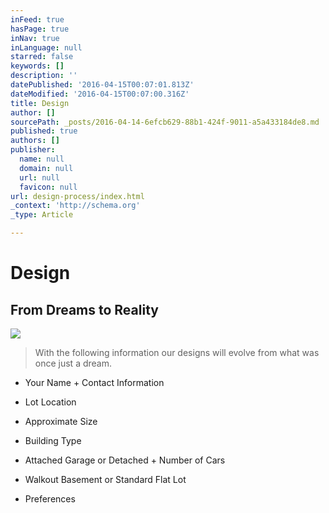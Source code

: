 ```yaml
---
inFeed: true
hasPage: true
inNav: true
inLanguage: null
starred: false
keywords: []
description: ''
datePublished: '2016-04-15T00:07:01.813Z'
dateModified: '2016-04-15T00:07:00.316Z'
title: Design
author: []
sourcePath: _posts/2016-04-14-6efcb629-88b1-424f-9011-a5a433184de8.md
published: true
authors: []
publisher:
  name: null
  domain: null
  url: null
  favicon: null
url: design-process/index.html
_context: 'http://schema.org'
_type: Article

---
```

# Design

## From Dreams to Reality
![](https://the-grid-user-content.s3-us-west-2.amazonaws.com/c6bd400a-b4c5-4abd-9de6-63714bdb2a62.jpg)

> With the following information our designs will evolve from what was once just a dream.

* Your Name + Contact Information

* Lot Location

* Approximate Size

* Building Type

* Attached Garage or Detached + Number of Cars

* Walkout Basement or Standard Flat Lot

* Preferences